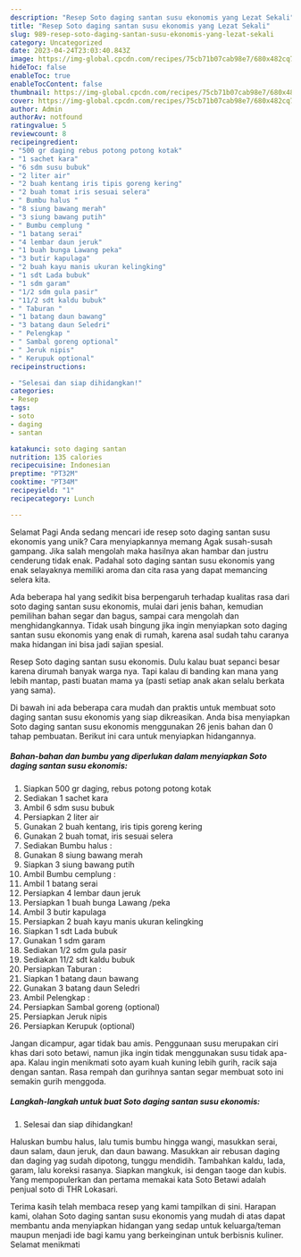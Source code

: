 ```yaml
---
description: "Resep Soto daging santan susu ekonomis yang Lezat Sekali"
title: "Resep Soto daging santan susu ekonomis yang Lezat Sekali"
slug: 989-resep-soto-daging-santan-susu-ekonomis-yang-lezat-sekali
category: Uncategorized
date: 2023-04-24T23:03:40.843Z
image: https://img-global.cpcdn.com/recipes/75cb71b07cab98e7/680x482cq70/soto-daging-santan-susu-ekonomis-foto-resep-utama.jpg
hideToc: false
enableToc: true
enableTocContent: false
thumbnail: https://img-global.cpcdn.com/recipes/75cb71b07cab98e7/680x482cq70/soto-daging-santan-susu-ekonomis-foto-resep-utama.jpg
cover: https://img-global.cpcdn.com/recipes/75cb71b07cab98e7/680x482cq70/soto-daging-santan-susu-ekonomis-foto-resep-utama.jpg
author: Admin
authorAv: notfound
ratingvalue: 5
reviewcount: 8
recipeingredient:
- "500 gr daging rebus potong potong kotak"
- "1 sachet kara"
- "6 sdm susu bubuk"
- "2 liter air"
- "2 buah kentang iris tipis goreng kering"
- "2 buah tomat iris sesuai selera"
- " Bumbu halus "
- "8 siung bawang merah"
- "3 siung bawang putih"
- " Bumbu cemplung "
- "1 batang serai"
- "4 lembar daun jeruk"
- "1 buah bunga Lawang peka"
- "3 butir kapulaga"
- "2 buah kayu manis ukuran kelingking"
- "1 sdt Lada bubuk"
- "1 sdm garam"
- "1/2 sdm gula pasir"
- "11/2 sdt kaldu bubuk"
- " Taburan "
- "1 batang daun bawang"
- "3 batang daun Seledri"
- " Pelengkap "
- " Sambal goreng optional"
- " Jeruk nipis"
- " Kerupuk optional"
recipeinstructions:

- "Selesai dan siap dihidangkan!"
categories:
- Resep
tags:
- soto
- daging
- santan

katakunci: soto daging santan 
nutrition: 135 calories
recipecuisine: Indonesian
preptime: "PT32M"
cooktime: "PT34M"
recipeyield: "1"
recipecategory: Lunch

---
```



Selamat Pagi Anda sedang mencari ide resep soto daging santan susu ekonomis yang unik? Cara menyiapkannya memang Agak susah-susah gampang. Jika salah mengolah maka hasilnya akan hambar dan justru cenderung tidak enak. Padahal soto daging santan susu ekonomis yang enak selayaknya memiliki aroma dan cita rasa yang dapat memancing selera kita.


Ada beberapa hal yang sedikit bisa berpengaruh terhadap kualitas rasa dari soto daging santan susu ekonomis, mulai dari jenis bahan, kemudian pemilihan bahan segar dan bagus, sampai cara mengolah dan menghidangkannya. Tidak usah bingung jika ingin menyiapkan soto daging santan susu ekonomis yang enak di rumah, karena asal sudah tahu caranya maka hidangan ini bisa jadi sajian spesial.

Resep Soto daging santan susu ekonomis. Dulu kalau buat sepanci besar karena dirumah banyak warga nya. Tapi kalau di banding kan mana yang lebih mantap, pasti buatan mama ya (pasti setiap anak akan selalu berkata yang sama).


Di bawah ini ada beberapa cara mudah dan praktis untuk membuat soto daging santan susu ekonomis yang siap dikreasikan. Anda bisa menyiapkan Soto daging santan susu ekonomis menggunakan 26 jenis bahan dan 0 tahap pembuatan. Berikut ini cara untuk menyiapkan hidangannya.

<!--inarticleads1-->

##### Bahan-bahan dan bumbu yang diperlukan dalam menyiapkan Soto daging santan susu ekonomis:

1. Siapkan 500 gr daging, rebus potong potong kotak
1. Sediakan 1 sachet kara
1. Ambil 6 sdm susu bubuk
1. Persiapkan 2 liter air
1. Gunakan 2 buah kentang, iris tipis goreng kering
1. Gunakan 2 buah tomat, iris sesuai selera
1. Sediakan  Bumbu halus :
1. Gunakan 8 siung bawang merah
1. Siapkan 3 siung bawang putih
1. Ambil  Bumbu cemplung :
1. Ambil 1 batang serai
1. Persiapkan 4 lembar daun jeruk
1. Persiapkan 1 buah bunga Lawang /peka
1. Ambil 3 butir kapulaga
1. Persiapkan 2 buah kayu manis ukuran kelingking
1. Siapkan 1 sdt Lada bubuk
1. Gunakan 1 sdm garam
1. Sediakan 1/2 sdm gula pasir
1. Sediakan 11/2 sdt kaldu bubuk
1. Persiapkan  Taburan :
1. Siapkan 1 batang daun bawang
1. Gunakan 3 batang daun Seledri
1. Ambil  Pelengkap :
1. Persiapkan  Sambal goreng (optional)
1. Persiapkan  Jeruk nipis
1. Persiapkan  Kerupuk (optional)


Jangan dicampur, agar tidak bau amis. Penggunaan susu merupakan ciri khas dari soto betawi, namun jika ingin tidak menggunakan susu tidak apa-apa. Kalau ingin menikmati soto ayam kuah kuning lebih gurih, racik saja dengan santan. Rasa rempah dan gurihnya santan segar membuat soto ini semakin gurih menggoda. 

<!--inarticleads2-->

##### Langkah-langkah untuk buat Soto daging santan susu ekonomis:


1. Selesai dan siap dihidangkan!

Haluskan bumbu halus, lalu tumis bumbu hingga wangi, masukkan serai, daun salam, daun jeruk, dan daun bawang. Masukkan air rebusan daging dan daging yag sudah dipotong, tunggu mendidih. Tambahkan kaldu, lada, garam, lalu koreksi rasanya. Siapkan mangkuk, isi dengan taoge dan kubis. Yang mempopulerkan dan pertama memakai kata Soto Betawi adalah penjual soto di THR Lokasari. 

Terima kasih telah membaca resep yang kami tampilkan di sini. Harapan kami, olahan Soto daging santan susu ekonomis yang mudah di atas dapat membantu anda menyiapkan hidangan yang sedap untuk keluarga/teman maupun menjadi ide bagi kamu yang berkeinginan untuk berbisnis kuliner. Selamat menikmati
